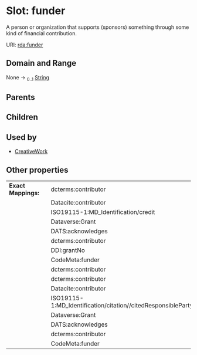 
# Slot: funder


A person or organization that supports (sponsors) something through some kind of financial contribution.

URI: [rda:funder](https://example.org/rda/funder)


## Domain and Range

None &#8594;  <sub>0..1</sub> [String](types/String.md)

## Parents


## Children


## Used by

 * [CreativeWork](CreativeWork.md)

## Other properties

|  |  |  |
| --- | --- | --- |
| **Exact Mappings:** | | dcterms:contributor |
|  | | Datacite:contributor |
|  | | ISO19115-1:MD_Identification/credit |
|  | | Dataverse:Grant |
|  | | DATS:acknowledges |
|  | | dcterms:contributor |
|  | | DDI:grantNo |
|  | | CodeMeta:funder |
|  | | dcterms:contributor |
|  | | dcterms:contributor |
|  | | Datacite:contributor |
|  | | ISO19115-1:MD_Identification/citation//citedResponsibleParty//name |
|  | | Dataverse:Grant |
|  | | DATS:acknowledges |
|  | | dcterms:contributor |
|  | | CodeMeta:funder |

